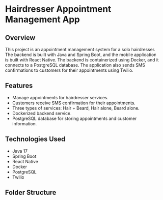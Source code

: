 # Hairdresser Appointment Management App

## Overview

This project is an appointment management system for a solo hairdresser. The backend is built with Java and Spring Boot, and the mobile application is built with React Native. The backend is containerized using Docker, and it connects to a PostgreSQL database. The application also sends SMS confirmations to customers for their appointments using Twilio.

## Features

- Manage appointments for hairdresser services.
- Customers receive SMS confirmation for their appointments.
- Three types of services: Hair + Beard, Hair alone, Beard alone.
- Dockerized backend service.
- PostgreSQL database for storing appointments and customer information.

## Technologies Used

- Java 17
- Spring Boot
- React Native
- Docker
- PostgreSQL
- Twilio

## Folder Structure

